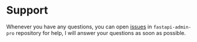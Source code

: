# Support

Whenever you have any questions, you can open [issues](https://github.com/fastapi-admin/fastapi-admin-pro/issues/new)
in `fastapi-admin-pro`
repository for help, I will answer your questions as soon as possible.
